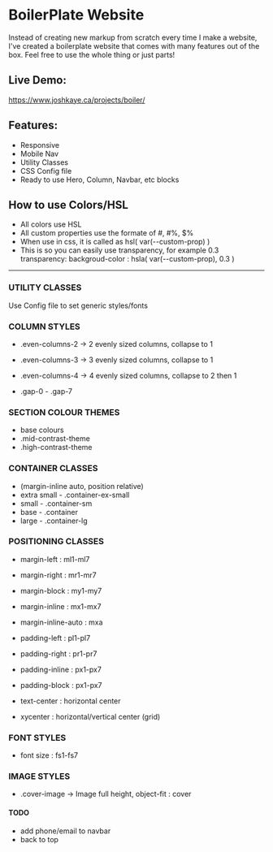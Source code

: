# BoilerPlate Website
Instead of creating new markup from scratch every time I make a website, I've created a boilerplate website that comes with many features out of the box. Feel free to use the whole thing or just parts!

## Live Demo:
https://www.joshkaye.ca/projects/boiler/

## Features:
- Responsive
- Mobile Nav
- Utility Classes
- CSS Config file
- Ready to use Hero, Column, Navbar, etc blocks



## How to use Colors/HSL
- All colors use HSL
- All custom properties use the formate of #, #%, $%
- When use in css, it is called as hsl( var(--custom-prop) )
- This is so you can easily use transparency, for example 0.3 transparency:
    backgroud-color : hsla( var(--custom-prop), 0.3 )

---

### UTILITY CLASSES
Use Config file to set generic styles/fonts


### COLUMN STYLES
- .even-columns-2 -> 2 evenly sized columns, collapse to 1 
- .even-columns-3 -> 3 evenly sized columns, collapse to 1 
- .even-columns-4 -> 4 evenly sized columns, collapse to 2 then 1

- .gap-0 - .gap-7 


### SECTION COLOUR THEMES
- base colours
- .mid-contrast-theme
- .high-contrast-theme


### CONTAINER CLASSES
- (margin-inline auto, position relative)
- extra small - .container-ex-small
- small - .container-sm
- base - .container
- large - .container-lg


### POSITIONING CLASSES
- margin-left : ml1-ml7
- margin-right : mr1-mr7
- margin-block : my1-my7
- margin-inline : mx1-mx7
- margin-inline-auto :  mxa

- padding-left : pl1-pl7
- padding-right : pr1-pr7
- padding-inline : px1-px7
- padding-block : px1-px7

- text-center : horizontal center
- xycenter : horizontal/vertical center (grid)


### FONT STYLES
- font size : fs1-fs7


### IMAGE STYLES
- .cover-image -> Image full height, object-fit : cover


#### TODO
- add phone/email to navbar
- back to top